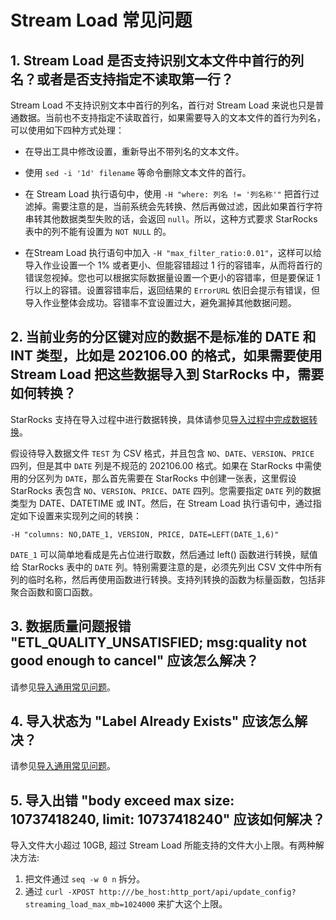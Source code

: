 # Stream Load 常见问题

## 1. Stream Load 是否支持识别文本文件中首行的列名？或者是否支持指定不读取第一行？

Stream Load 不支持识别文本中首行的列名，首行对 Stream Load 来说也只是普通数据。当前也不支持指定不读取首行，如果需要导入的文本文件的首行为列名，可以使用如下四种方式处理：

- 在导出工具中修改设置，重新导出不带列名的文本文件。

- 使用 `sed -i '1d' filename` 等命令删除文本文件的首行。

- 在 Stream Load 执行语句中，使用 `-H "where: 列名 != '列名称'"` 把首行过滤掉。需要注意的是，当前系统会先转换、然后再做过滤，因此如果首行字符串转其他数据类型失败的话，会返回 `null`。所以，这种方式要求 StarRocks 表中的列不能有设置为 `NOT NULL` 的。

- 在Stream Load 执行语句中加入 `-H "max_filter_ratio:0.01"`，这样可以给导入作业设置一个 1% 或者更小、但能容错超过 1 行的容错率，从而将首行的错误忽视掉。您也可以根据实际数据量设置一个更小的容错率，但是要保证 1 行以上的容错。设置容错率后，返回结果的 `ErrorURL` 依旧会提示有错误，但导入作业整体会成功。容错率不宜设置过大，避免漏掉其他数据问题。

## 2. 当前业务的分区键对应的数据不是标准的 DATE 和 INT 类型，比如是 202106.00 的格式，如果需要使用 Stream Load 把这些数据导入到 StarRocks 中，需要如何转换？

StarRocks 支持在导入过程中进行数据转换，具体请参见[导入过程中完成数据转换](/loading/Etl_in_loading.md)。

假设待导入数据文件 `TEST` 为 CSV 格式，并且包含 `NO`、`DATE`、`VERSION`、`PRICE` 四列，但是其中 `DATE` 列是不规范的 202106.00 格式。如果在 StarRocks 中需使用的分区列为 `DATE`，那么首先需要在 StarRocks 中创建一张表，这里假设 StarRocks 表包含 `NO`、`VERSION`、`PRICE`、`DATE` 四列。您需要指定 `DATE` 列的数据类型为 DATE、DATETIME 或 INT。然后，在 Stream Load 执行语句中，通过指定如下设置来实现列之间的转换：

```Plain
-H "columns: NO,DATE_1, VERSION, PRICE, DATE=LEFT(DATE_1,6)"
```

`DATE_1` 可以简单地看成是先占位进行取数，然后通过 left() 函数进行转换，赋值给 StarRocks 表中的 `DATE` 列。特别需要注意的是，必须先列出 CSV 文件中所有列的临时名称，然后再使用函数进行转换。支持列转换的函数为标量函数，包括非聚合函数和窗口函数。

## 3. 数据质量问题报错 "ETL_QUALITY_UNSATISFIED; msg:quality not good enough to cancel" 应该怎么解决？

请参见[导入通用常见问题](/faq/loading/Loading_faq.md)。

## 4. 导入状态为 "Label Already Exists" 应该怎么解决？

请参见[导入通用常见问题](/faq/loading/Loading_faq.md)。

## 5. 导入出错 "body exceed max size: 10737418240, limit: 10737418240" 应该如何解决？

导入文件大小超过 10GB, 超过 Stream Load 所能支持的文件大小上限。有两种解决方法:

1. 把文件通过 `seq -w 0 n` 拆分。
2. 通过 `curl -XPOST http:///be_host:http_port/api/update_config?streaming_load_max_mb=1024000` 来扩大这个上限。
